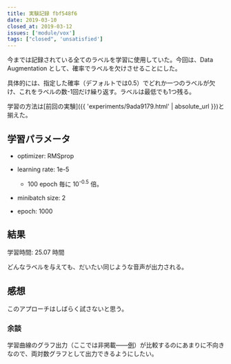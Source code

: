 ```yaml
---
title: 実験記録 fbf548f6
date: 2019-03-10
closed_at: 2019-03-12
issues: ['module/vox']
tags: ["closed", 'unsatisfied']
---
```


今までは記録されている全てのラベルを学習に使用していた。今回は、Data Augmentation として、確率でラベルを欠けさせることにした。

具体的には、指定した確率（デフォルトでは0.5）でどれか一つのラベルが欠け、これをラベルの数-1回だけ繰り返す。ラベルは最低でも1つ残る。

学習の方法は[前回の実験]({{ 'experiments/9ada9179.html' | absolute_url }})と揃えた。

## 学習パラメータ ##

*   optimizer: RMSprop

*   learning rate: 1e-5

    *   100 epoch 毎に 10<sup>-0.5</sup> 倍。

*   minibatch size: 2

*   epoch: 1000

## 結果 ##

学習時間: 25.07 時間

どんなラベルを与えても、だいたい同じような音声が出力される。

## 感想 ##

このアプローチはしばらく試さないと思う。

### 余談 ###

学習曲線のグラフ出力（ここでは非掲載——[例](https://drive.google.com/open?id=1Eimycb055nnpHsSqehepvW4sA9GWNGxc)）が比較するのにあまりに不向きなので、両対数グラフとして出力できるようにしたい。